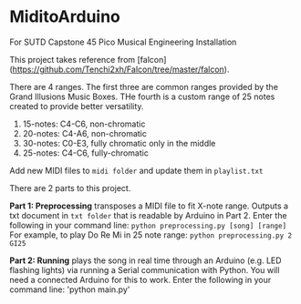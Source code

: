 # MiditoArduino
For SUTD Capstone 45 Pico Musical Engineering Installation

This project takes reference from [falcon] (https://github.com/Tenchi2xh/Falcon/tree/master/falcon).

There are 4 ranges. The first three are common ranges provided by the Grand Illusions Music Boxes.
THe fourth is a custom range of 25 notes created to provide better versatility.
1. 15-notes: C4-C6, non-chromatic 
2. 20-notes: C4-A6, non-chromatic
3. 30-notes: C0-E3, fully chromatic only in the middle
4. 25-notes: C4-C6, fully-chromatic

Add new MIDI files to `midi folder` and update them in `playlist.txt`

There are 2 parts to this project.

**Part 1: Preprocessing** transposes a MIDI file to fit X-note range. Outputs a txt document in `txt folder` that is readable by Arduino in Part 2.
Enter the following in your command line:
`python preprocessing.py [song] [range]`
For example, to play Do Re Mi in 25 note range:
`python preprocessing.py 2 GI25`

**Part 2: Running** plays the song in real time through an Arduino (e.g. LED flashing lights) via running a Serial communication with Python.
You will need a connected Arduino for this to work.
Enter the following in your command line:
'python main.py'
